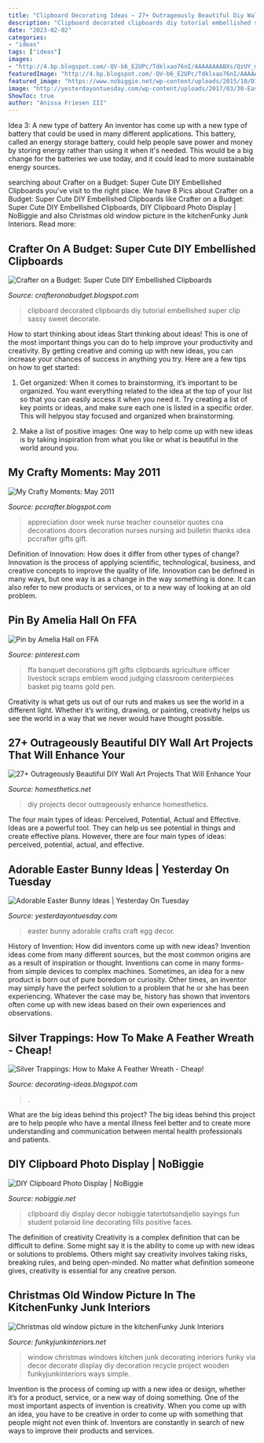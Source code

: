 ```yaml
---
title: "Clipboard Decorating Ideas ~ 27+ Outrageously Beautiful Diy Wall Art Projects That Will Enhance Your"
description: "Clipboard decorated clipboards diy tutorial embellished super clip sassy sweet decorate"
date: "2023-02-02"
categories:
- "ideas"
tags: ["ideas"]
images:
- "http://4.bp.blogspot.com/-QV-b6_E2UPc/Tdklxao76nI/AAAAAAAABXs/QzUY_mOCCJQ/s1600/100_0676.JPG"
featuredImage: "http://4.bp.blogspot.com/-QV-b6_E2UPc/Tdklxao76nI/AAAAAAAABXs/QzUY_mOCCJQ/s1600/100_0676.JPG"
featured_image: "https://www.nobiggie.net/wp-content/uploads/2015/10/DIY-clipboard-photo-wall.jpg"
image: "http://yesterdayontuesday.com/wp-content/uploads/2017/03/30-Easter-Craft-and-Decor-Ideas.jpg"
ShowToc: true
author: "Anissa Friesen III"
---
```



Idea 3: A new type of battery
An inventor has come up with a new type of battery that could be used in many different applications. This battery, called an energy storage battery, could help people save power and money by storing energy rather than using it when it's needed. This would be a big change for the batteries we use today, and it could lead to more sustainable energy sources.

	

		
searching about Crafter on a Budget: Super Cute DIY Embellished Clipboards you've visit to the right place. We have 8 Pics about Crafter on a Budget: Super Cute DIY Embellished Clipboards like Crafter on a Budget: Super Cute DIY Embellished Clipboards, DIY Clipboard Photo Display | NoBiggie and also Christmas old window picture in the kitchenFunky Junk Interiors. Read more:
		
    
## Crafter On A Budget: Super Cute DIY Embellished Clipboards

<img loading=lazy src="http://1.bp.blogspot.com/-X2f06vjWTrk/T1uRrHqCtPI/AAAAAAAAAZw/wTdJWq15Nmk/s1600/clipboard+tutorial.JPG" onerror="this.onerror=null;this.src='https://tse2.mm.bing.net/th?id=OIP.BDsY6sjpvgWIYF9-6mJEEQHaKY&amp;pid=15.1';" alt="Crafter on a Budget: Super Cute DIY Embellished Clipboards">

_Source: crafteronabudget.blogspot.com_

>clipboard decorated clipboards diy tutorial embellished super clip sassy sweet decorate. 

	

How to start thinking about ideas
Start thinking about ideas! This is one of the most important things you can do to help improve your productivity and creativity. By getting creative and coming up with new ideas, you can increase your chances of success in anything you try. Here are a few tips on how to get started:
1. Get organized: When it comes to brainstorming, it’s important to be organized. You want everything related to the idea at the top of your list so that you can easily access it when you need it. Try creating a list of key points or ideas, and make sure each one is listed in a specific order. This will helpyou stay focused and organized when brainstorming.

2. Make a list of positive images: One way to help come up with new ideas is by taking inspiration from what you like or what is beautiful in the world around you.

    
## My Crafty Moments: May 2011

<img loading=lazy src="http://4.bp.blogspot.com/-QV-b6_E2UPc/Tdklxao76nI/AAAAAAAABXs/QzUY_mOCCJQ/s1600/100_0676.JPG" onerror="this.onerror=null;this.src='https://tse2.mm.bing.net/th?id=OIP.DYW73sJP6Eg3wQDznSIoxwHaJ4&amp;pid=15.1';" alt="My Crafty Moments: May 2011">

_Source: pccrafter.blogspot.com_

>appreciation door week nurse teacher counselor quotes cna decorations doors decoration nurses nursing aid bulletin thanks idea pccrafter gifts gift. 

	

Definition of Innovation: How does it differ from other types of change?
Innovation is the process of applying scientific, technological, business, and creative concepts to improve the quality of life. Innovation can be defined in many ways, but one way is as a change in the way something is done. It can also refer to new products or services, or to a new way of looking at an old problem.

    
## Pin By Amelia Hall On FFA

<img loading=lazy src="https://i.pinimg.com/originals/e3/20/a2/e320a2a29c98e55b85a8d0054e6ee738.jpg" onerror="this.onerror=null;this.src='https://tse3.mm.bing.net/th?id=OIP.raYbvzkaLa6kHb3NPCInLAHaFi&amp;pid=15.1';" alt="Pin by Amelia Hall on FFA">

_Source: pinterest.com_

>ffa banquet decorations gift gifts clipboards agriculture officer livestock scraps emblem wood judging classroom centerpieces basket pig teams gold pen. 

	

Creativity is what gets us out of our ruts and makes us see the world in a different light. Whether it’s writing, drawing, or painting, creativity helps us see the world in a way that we never would have thought possible.

    
## 27+ Outrageously Beautiful DIY Wall Art Projects That Will Enhance Your

<img loading=lazy src="https://cdn.homesthetics.net/wp-content/uploads/2015/03/30-Outrageously-Beautiful-DIY-Wall-Art-Projects-That-Will-Enhance-Your-Decor-homesthetics-decor-2.jpg" onerror="this.onerror=null;this.src='https://tse4.mm.bing.net/th?id=OIP.7WofXsnPXsJzsxDqhXySxwHaHa&amp;pid=15.1';" alt="27+ Outrageously Beautiful DIY Wall Art Projects That Will Enhance Your">

_Source: homesthetics.net_

>diy projects decor outrageously enhance homesthetics. 

	

The four main types of ideas: Perceived, Potential, Actual and Effective.
Ideas are a powerful tool. They can help us see potential in things and create effective plans. However, there are four main types of ideas: perceived, potential, actual, and effective.

    
## Adorable Easter Bunny Ideas | Yesterday On Tuesday

<img loading=lazy src="http://yesterdayontuesday.com/wp-content/uploads/2017/03/30-Easter-Craft-and-Decor-Ideas.jpg" onerror="this.onerror=null;this.src='https://tse1.mm.bing.net/th?id=OIP.UUqH-yWfp4ofAEqh6_S4HAHaJq&amp;pid=15.1';" alt="Adorable Easter Bunny Ideas | Yesterday On Tuesday">

_Source: yesterdayontuesday.com_

>easter bunny adorable crafts craft egg decor. 

	

History of Invention: How did inventors come up with new ideas?
Invention ideas come from many different sources, but the most common origins are as a result of inspiration or thought. Inventions can come in many forms- from simple devices to complex machines. Sometimes, an idea for a new product is born out of pure boredom or curiosity. Other times, an inventor may simply have the perfect solution to a problem that he or she has been experiencing. Whatever the case may be, history has shown that inventors often come up with new ideas based on their own experiences and observations.

    
## Silver Trappings: How To Make A Feather Wreath - Cheap!

<img loading=lazy src="http://2.bp.blogspot.com/_r_AGiLunN_s/StI9YLwhYzI/AAAAAAAABVg/0BfAEZYhrFE/s400/005.JPG" onerror="this.onerror=null;this.src='https://tse1.mm.bing.net/th?id=OIP.5wtZ3Eq2Rog_i9dw8r39RwAAAA&amp;pid=15.1';" alt="Silver Trappings: How to Make A Feather Wreath - Cheap!">

_Source: decorating-ideas.blogspot.com_

>. 

	

What are the big ideas behind this project?
The big ideas behind this project are to help people who have a mental illness feel better and to create more understanding and communication between mental health professionals and patients.

    
## DIY Clipboard Photo Display | NoBiggie

<img loading=lazy src="https://www.nobiggie.net/wp-content/uploads/2015/10/DIY-clipboard-photo-wall.jpg" onerror="this.onerror=null;this.src='https://tse2.mm.bing.net/th?id=OIP.p6A_gHyh1ECq2j7yZHUy4AHaJ4&amp;pid=15.1';" alt="DIY Clipboard Photo Display | NoBiggie">

_Source: nobiggie.net_

>clipboard diy display decor nobiggie tatertotsandjello sayings fun student polaroid line decorating fills positive faces. 

	

The definition of creativity
Creativity is a complex definition that can be difficult to define. Some might say it is the ability to come up with new ideas or solutions to problems. Others might say creativity involves taking risks, breaking rules, and being open-minded. No matter what definition someone gives, creativity is essential for any creative person.

    
## Christmas Old Window Picture In The KitchenFunky Junk Interiors

<img loading=lazy src="http://3.bp.blogspot.com/-OdKA-x0EL4Y/ULm8hmtJk_I/AAAAAAAAePs/s48LwwBsSGs/s1600/Christmas+kitchen+windows+2012-003.jpg" onerror="this.onerror=null;this.src='https://tse4.mm.bing.net/th?id=OIP.Q8IeYHRFfDFkV9Qj8u9PggHaLH&amp;pid=15.1';" alt="Christmas old window picture in the kitchenFunky Junk Interiors">

_Source: funkyjunkinteriors.net_

>window christmas windows kitchen junk decorating interiors funky via decor decorate display diy decoration recycle project wooden funkyjunkinteriors ways simple. 

	

Invention is the process of coming up with a new idea or design, whether it’s for a product, service, or a new way of doing something. One of the most important aspects of invention is creativity. When you come up with an idea, you have to be creative in order to come up with something that people might not even think of. Inventors are constantly in search of new ways to improve their products and services.

